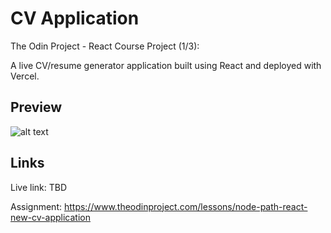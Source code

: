 # CV Application

The Odin Project - React Course Project (1/3):

A live CV/resume generator application built using React and deployed with Vercel.

## Preview

![alt text](image.png)

## Links

Live link: TBD

Assignment: https://www.theodinproject.com/lessons/node-path-react-new-cv-application
